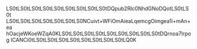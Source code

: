 LS0tLS0tLS0tLS0tLS0tLS0tLS0tLS0tLS0tDQpub2Rlc0NhdGNoDQotLS0tLS0t
LS0tLS0tLS0tLS0tLS0tLS0tLS0NCuivt+WFiOmAieaLqemcgOimgea1i+mAn+ea
hOacjeWKoeWZqA0KLS0tLS0tLS0tLS0tLS0tLS0tLS0tLS0tLS0tDQrnoa7lrpog
ICANCi0tLS0tLS0tLS0tLS0tLS0tLS0tLS0tLS0tLQ0K

